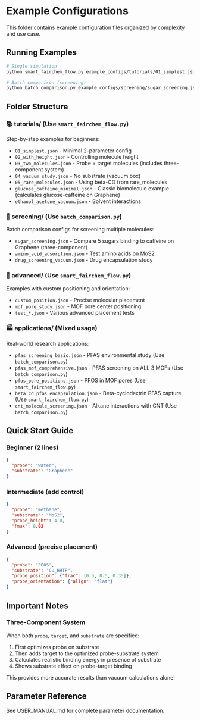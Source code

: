 # Example Configurations

This folder contains example configuration files organized by complexity and use case.

## Running Examples

```bash
# Single simulation
python smart_fairchem_flow.py example_configs/tutorials/01_simplest.json

# Batch comparison (screening)
python batch_comparison.py example_configs/screening/sugar_screening.json
```

## Folder Structure

### 📚 tutorials/ (Use `smart_fairchem_flow.py`)
Step-by-step examples for beginners:
- `01_simplest.json` - Minimal 2-parameter config
- `02_with_height.json` - Controlling molecule height
- `03_two_molecules.json` - Probe + target molecules (includes three-component system)
- `04_vacuum_study.json` - No substrate (vacuum box)
- `05_rare_molecules.json` - Using beta-CD from rare_molecules
- `glucose_caffeine_minimal.json` - Classic biomolecule example (calculates glucose-caffeine on Graphene)
- `ethanol_acetone_vacuum.json` - Solvent interactions

### 🔬 screening/ (Use `batch_comparison.py`)
Batch comparison configs for screening multiple molecules:
- `sugar_screening.json` - Compare 5 sugars binding to caffeine on Graphene (three-component)
- `amino_acid_adsorption.json` - Test amino acids on MoS2
- `drug_screening_vacuum.json` - Drug encapsulation study

### 🎯 advanced/ (Use `smart_fairchem_flow.py`)
Examples with custom positioning and orientation:
- `custom_position.json` - Precise molecular placement
- `mof_pore_study.json` - MOF pore center positioning
- `test_*.json` - Various advanced placement tests

### 🏭 applications/ (Mixed usage)
Real-world research applications:
- `pfas_screening_basic.json` - PFAS environmental study (Use `batch_comparison.py`)
- `pfas_mof_comprehensive.json` - PFAS screening on ALL 3 MOFs (Use `batch_comparison.py`)
- `pfos_pore_positions.json` - PFOS in MOF pores (Use `smart_fairchem_flow.py`)
- `beta_cd_pfas_encapsulation.json` - Beta-cyclodextrin PFAS capture (Use `smart_fairchem_flow.py`)
- `cnt_molecule_screening.json` - Alkane interactions with CNT (Use `batch_comparison.py`)

## Quick Start Guide

### Beginner (2 lines)
```json
{
  "probe": "water",
  "substrate": "Graphene"
}
```

### Intermediate (add control)
```json
{
  "probe": "methane",
  "substrate": "MoS2",
  "probe_height": 4.0,
  "fmax": 0.03
}
```

### Advanced (precise placement)
```json
{
  "probe": "PFOS",
  "substrate": "Cu_HHTP",
  "probe_position": {"frac": [0.5, 0.5, 0.35]},
  "probe_orientation": {"align": "flat"}
}
```

## Important Notes

### Three-Component System
When both `probe`, `target`, and `substrate` are specified:
1. First optimizes probe on substrate
2. Then adds target to the optimized probe-substrate system
3. Calculates realistic binding energy in presence of substrate
4. Shows substrate effect on probe-target binding

This provides more accurate results than vacuum calculations alone!

## Parameter Reference

See USER_MANUAL.md for complete parameter documentation.